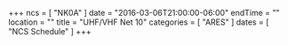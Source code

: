 +++
ncs = [ "NK0A" ]
date = "2016-03-06T21:00:00-06:00"
endTime = ""
location = ""
title = "UHF/VHF Net 10"
categories = [ "ARES" ]
dates = [ "NCS Schedule" ]
+++
